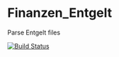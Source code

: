 # Finanzen_Entgelt
Parse Entgelt files

[![Build Status](https://travis-ci.com/VaLena10012020/Finanzen_Entgelt.svg?branch=main)](https://travis-ci.com/VaLena10012020/Finanzen_Entgelt)
